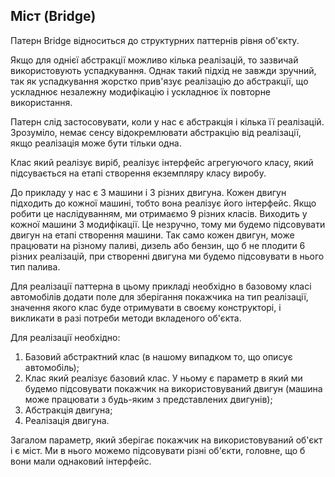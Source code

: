 ##  Міст (Bridge)

Патерн Bridge відноситься до структурних паттернів рівня об'єкту.

Якщо для однієї абстракції можливо кілька реалізацій, то зазвичай використовують успадкування. Однак такий підхід 
не завжди зручний, так як успадкування жорстко прив'язує реалізацію до абстракції, що ускладнює незалежну модифікацію
 і ускладнює їх повторне використання.

Патерн слід застосовувати, коли у нас є абстракція і кілька її реалізацій. Зрозуміло, немає сенсу відокремлювати
 абстракцію від реалізації, якщо реалізація може бути тільки одна.
 
Клас який реалізує виріб, реалізує інтерфейс агрегуючого класу, який підсувається на етапі створення екземпляру класу виробу.

До прикладу у нас є 3 машини і 3 різних двигуна. Кожен двигун підходить до кожної машині, тобто вона реалізує його 
інтерфейс. Якщо робити це наслідуванням, ми отримаємо 9 різних класів. Виходить у кожної машини 3 модифікації. Це 
незручно, тому ми будемо підсовувати двигун на етапі створення машини. Так само кожен двигун, може працювати на різному паливі, дизель або бензин, що б не плодити 6 різних реалізацій, при створенні двигуна ми будемо підсовувати в нього тип палива.

Для реалізації паттерна в цьому прикладі необхідно в базовому класі автомобілів додати поле для зберігання покажчика на тип реалізації,
 значення якого клас буде отримувати в своєму конструкторі, і викликати в разі потреби методи вкладеного об'єкта.

Для реалізації необхідно:
 1. Базовий абстрактний клас (в нашому випадком то, що описує автомобіль);
 2. Клас який реалізує базовий клас. У ньому є параметр в який ми будемо підсовувати покажчик на використовуваний 
 двигун (машина може працювати з будь-яким з представлених двигунів);
 3. Абстракція двигуна;
 4. Реалізація двигуна.
 
Загалом параметр, який зберігає покажчик на використовуваний об'єкт і є міст. Ми в нього можемо підсовувати різні 
об'єкти, головне, що б вони мали однаковий інтерфейс.